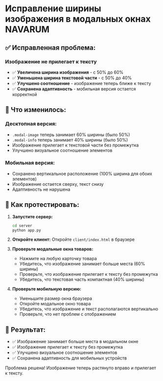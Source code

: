 # Исправление ширины изображения в модальных окнах NAVARUM

## ✅ Исправленная проблема:

### **Изображение не прилегает к тексту**
- ✅ **Увеличена ширина изображения** - с 50% до 60%
- ✅ **Уменьшена ширина текстовой части** - с 50% до 40%
- ✅ **Улучшено соотношение** - изображение теперь ближе к тексту
- ✅ **Сохранена адаптивность** - мобильная версия остается корректной

## 🎯 Что изменилось:

### Десктопная версия:
- `.modal-image` теперь занимает 60% ширины (было 50%)
- `.modal-info` теперь занимает 40% ширины (было 50%)
- Изображение прилегает к текстовой части без промежутка
- Улучшено визуальное соотношение элементов

### Мобильная версия:
- Сохранено вертикальное расположение (100% ширина для обоих элементов)
- Изображение остается сверху, текст снизу
- Адаптивность не нарушена

## 🧪 Как протестировать:

1. **Запустите сервер:**
   ```bash
   cd server
   python app.py
   ```

2. **Откройте клиент:**
   Откройте `client/index.html` в браузере

3. **Проверьте модальные окна товаров:**
   - Нажмите на любую карточку товара
   - Убедитесь, что изображение занимает больше места (60% ширины)
   - Проверьте, что изображение прилегает к тексту без промежутка
   - Убедитесь, что текстовая часть компактная (40% ширины)

4. **Проверьте мобильную версию:**
   - Уменьшите размер окна браузера
   - Откройте модальное окно товара
   - Убедитесь, что изображение и текст располагаются вертикально
   - Проверьте, что нет проблем с отображением

## 📱 Результат:
- ✅ Изображение занимает больше места в модальном окне
- ✅ Изображение прилегает к тексту без промежутка
- ✅ Улучшено визуальное соотношение элементов
- ✅ Сохранена адаптивность для мобильных устройств

Проблема решена! Изображение теперь растянуто вправо и прилегает к тексту. 